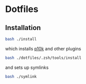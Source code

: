 # Dotfiles

## Installation
```bash
bash ./install
```
which installs [p10k](https://github.com/romkatv/powerlevel10k) and other plugins
```bash
bash ./dotfiles/.zsh/tools/install
```
and sets up symlinks
```bash
bash ./symlink
```
